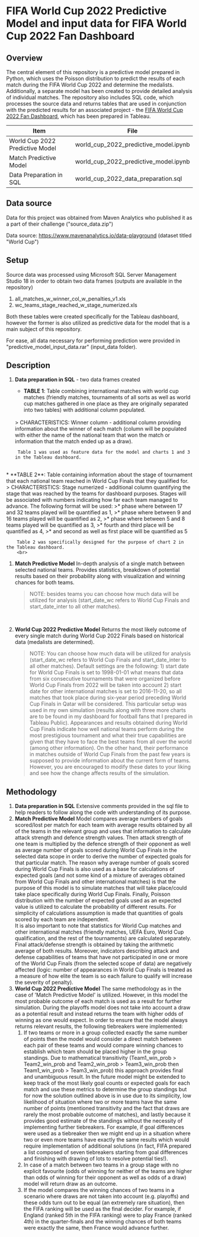 # FIFA World Cup 2022 Predictive Model and input data for FIFA World Cup 2022 Fan Dashboard

## Overview

The central element of this repository is a predictive model prepared in Python, which uses the Poisson distribution to predict the results of each match during the FIFA World Cup 2022 and determine the medalists. Additionally, a separate model has been created to provide detailed analysis of individual matches. The repository also includes SQL code, which processes the source data and returns tables that are used in conjunction with the predicted results for an associated project - the [FIFA World Cup 2022 Fan Dashboard](https://public.tableau.com/app/profile/rafa.7863/viz/FIFAWorldCup2022FanDashboard/WC_2022_dashboard), which has been prepared in Tableau.


| **Item**                        | **File**                              |
| --------------------------------| --------------------------------------|
| World Cup 2022 Predictive Model | world_cup_2022_predictive_model.ipynb |
| Match Predictive Model          | world_cup_2022_predictive_model.ipynb |
| Data Preparation in SQL         | world_cup_2022_data_preparation.sql   |



## Data source

Data for this project was obtained from Maven Analytics who published it as a part of their challenge ("source_data.zip") 

Data source: https://www.mavenanalytics.io/data-playground (dataset titled "World Cup")
<!-- Alternative link: https://mavenanalytics.io/blog/maven-world-cup-challenge // I don't think that I will need it as it does not provide data but rather contest description-->

## Setup

Source data was processed using Microsoft SQL Server Management Studio 18 in order to obtain two data frames (outputs are available in the repository)
   1. all_matches_w_winner_col_w_penalties_v1.xls
   2. wc_teams_stage_reached_w_stage_numerized.xls

Both these tables were created specifically for the Tableau dashboard, however the former is also utilized as predictive data for the model that is a main subject of this repository.

For ease, all data necessary for performing prediction were provided in "predictive_model_input_data.rar" (input_data folder).

## Description

1. **Data preparation in SQL** - two data frames created 
   <br>
   * **TABLE 1**: Table combining international matches with world cup matches (friendly matches, tournaments of all sorts as well as world cup matches gathered in one place as they are originally separated into two tables) with additional column populated.
    <br>
        > CHARACTERISTICS:
        Winner column - additional column providing information about the winner of each match (column will be populated with either the name of the national team that won the match or information that the match ended up as a draw).
    
        Table 1 was used as feature data for the model and charts 1 and 3 in the Tableau dashboard.
<br>
   * **TABLE 2**: Table containing information about the stage of tournament that each national team reached in World Cup Finals that they qualified for.
    <br>
       > CHARACTERISTICS:
        Stage numerized - additional column quantifying the stage that was reached by the teams for dashboard purposes. Stages will be associated with numbers indicating how far each team managed to advance. The following format will be used:
       >* phase where between 17 and 32 teams played will be quantified as 1,
        >* phase where between 9 and 16 teams played will be quantified as 2,
        >* phase where between 5 and 8 teams played will be quantified as 3,
        >* fourth and third place will be quantified as 4,
        >* and second as well as first place will be quantified as 5

        Table 2 was specifically designed for the purpose of chart 2 in the Tableau dashboard.
        <br>
1. **Match Predictive Model**
    In-depth analysis of a single match between selected national teams. Provides statistics, breakdown of potential results based on their probability along with visualization and winning chances for both teams.
    <br>
    >NOTE: besides teams you can choose how much data will be utilized for analysis (start_date_wc refers to World Cup Finals and start_date_inter to all other matches).
    
    <br>
2. **World Cup 2022 Predictive Model**
    Returns the most likely outcome of every single match during World Cup 2022 Finals based on historical data (medalists are determined).
    <br>
    >NOTE: You can choose how much data will be utilized for analysis (start_date_wc refers to World Cup Finals and start_date_inter to all other matches). Default settings are the following: 1) start date for World Cup Finals is set to 1998-01-01 what means that data from six consecutive tournaments that were organized before World Cup Finals from 2022 will be taken into account 2) start date for other international matches is set to 2016-11-20, so all matches that took place during six-year period preceding World Cup Finals in Qatar will be considered. This particular setup was used in my own simulation (results along with three more charts are to be found in my dashboard for football fans that I prepared in Tableau Public). Appearances and results obtained during World Cup Finals indicate how well national teams perform during the most prestigious tournament and what their true capabilities are given that they have to face the best teams from all over the world (among other information). On the other hand, their performance in matches outside of World Cup Finals from the past few years is supposed to provide information about the current form of teams. However, you are encouraged to modify these dates to your liking and see how the change affects results of the simulation.

## Methodology

1. **Data preparation in SQL**
   Extensive comments provided in the sql file to help readers to follow along the code with understanding of its purpose. 
   <br>
2. **Match Predictive Model**
    Model compares average numbers of goals scored/lost per match for each team with average results obtained by all of the teams in the relevant group and uses that information to calculate attack strength and defence strength values. Then attack strength of one team is multiplied by the defence strength of their opponent as well as average number of goals scored during World Cup Finals in the selected data scope in order to derive the number of expected goals for that particular match. The reason why average number of goals scored during World Cup Finals is also used as a base for calculations of expected goals (and not some kind of a mixture of averages obtained from World Cup Finals and other international matches) is that the purpose of this model is to simulate matches that will take place/could take place specifically during World Cup Finals. Finally, Poisson distribution with the number of expected goals used as an expected value is utilized to calculate the probability of different results. For simplicity of calculations assumption is made that quantities of goals scored by each team are independent.  
    It is also important to note that statistics for World Cup matches and other international matches (friendly matches, UEFA Euro, World Cup qualification, and the rest of the tournaments) are calculated separately. Final attack/defense strength is obtained by taking the arithmetic average of both results. Moreover, indicators describing attack and defense capabilities of teams that have not participated in one or more of the World Cup Finals (from the selected scope of data) are negatively affected (logic: number of appearances in World Cup Finals is treated as a measure of how elite the team is so each failure to qualify will increase the severity of penalty).
    <br>
3. **World Cup 2022 Predictive Model**
    The same methodology as in the case of 'Match Predictive Model' is utilized. However, in this model the most probable outcome of each match is used as a result for further simulation. During the playoffs model does not take into account a draw as a potential result and instead returns the team with higher odds of winning as one would expect. In order to ensure that the model always returns relevant results, the following tiebreakers were implemented:  
    1. If two teams or more in a group collected exactly the same number of points then the model would consider a direct match between each pair of these teams and would compare winning chances to establish which team should be placed higher in the group standings. Due to mathematical transitivity (Team1_win_prob > Team2_win_prob and Team2_win_prob > Team3_win_prob then Team1_win_prob > Team3_win_prob) this approach provides final and unambiguous result. In the future model might be extended to keep track of the most likely goal counts or expected goals for each match and use these metrics to determine the group standings but for now the solution outlined above is in use due to its simplicity, low likelihood of situation where two or more teams have the same number of points (mentioned transitivity and the fact that draws are rarely the most probable outcome of matches), and lastly because it provides good estimate of the standings without the necessity of implementing further tiebreakers. For example, if goal differences were used as a tiebreaker then we might end up in a situation where two or even more teams have exactly the same results which would require implementation of additional solutions (in fact, FIFA prepared a list composed of seven tiebreakers starting from goal differences and finishing with drawing of lots to resolve potential ties!).
    2. In case of a match between two teams in a group stage with no explicit favourite (odds of winning for neither of the teams are higher than odds of winning for their opponent as well as odds of a draw) model will return draw as an outcome.
    3. If the model compares the winning chances of two teams in a scenario where draws are not taken into account (e.g. playoffs) and these odds turn out to be equal (an extremely rare situation), then the FIFA ranking will be used as the final decider. For example, if England (ranked 5th in the FIFA ranking) were to play France (ranked 4th) in the quarter-finals and the winning chances of both teams were exactly the same, then France would advance further.
